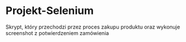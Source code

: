 # Projekt-Selenium
Skrypt, który przechodzi przez proces zakupu produktu oraz wykonuje screenshot z potwierdzeniem zamówienia
